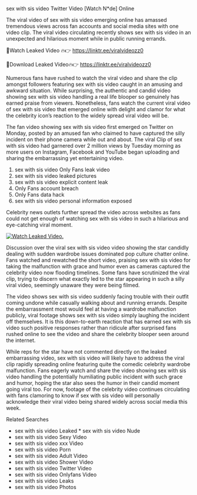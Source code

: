 ﻿sex with sis video Twitter Video [Watch N*de] Online

The viral video of ﻿sex with sis video emerging online has amassed tremendous views across fan accounts and social media sites with one video clip. The viral video circulating recently shows ﻿sex with sis video in an unexpected and hilarious moment while in public running errands. 

🔴Watch Leaked Video 🔥👉  https://linktr.ee/viralvideozz0 

🔴Download Leaked Video🔥👉  https://linktr.ee/viralvideozz0 

Numerous fans have rushed to watch the viral video and share the clip amongst followers featuring ﻿sex with sis video caught in an amusing and awkward situation. While surprising, the authentic and candid video showing ﻿sex with sis video handling a real life blooper so genuinely has earned praise from viewers. Nonetheless, fans watch the current viral video of ﻿sex with sis video that emerged online with delight and clamor for what the celebrity icon’s reaction to the widely spread viral video will be.

The fan video showing ﻿sex with sis video first emerged on Twitter on Monday, posted by an amused fan who claimed to have captured the silly incident on their phone camera while out and about. The viral Clip of ﻿sex with sis video had garnered over 2 million views by Tuesday morning as more users on Instagram, Facebook and YouTube began uploading and sharing the embarrassing yet entertaining video. 

1. ﻿sex with sis video Only Fans leak video
2. ﻿sex with sis video leaked pictures
3. ﻿sex with sis video explicit content leak
4. Only Fans account breach
5. Only Fans data hack
6. ﻿sex with sis video personal information exposed

Celebrity news outlets further spread the video across websites as fans could not get enough of watching ﻿sex with sis video in such a hilarious and eye-catching viral moment. 

[![Watch Leaked Video.](https://miro.medium.com/v2/resize:fit:828/format:webp/1*cilzJN44JGOrTw9NJCrNHA.gif "Watch Leaked Video")](https://linktr.ee/viralvideozz0)

Discussion over the viral ﻿sex with sis video video showing the star candidly dealing with sudden wardrobe issues dominated pop culture chatter online. Fans watched and rewatched the short video, praising ﻿sex with sis video for taking the malfunction with grace and humor even as cameras captured the celebrity video now flooding timelines. Some fans have scrutinized the viral clip, trying to discern what exactly led to the star appearing in such a silly viral video, seemingly unaware they were being filmed.

The video shows ﻿sex with sis video suddenly facing trouble with their outfit coming undone while casually walking about and running errands. Despite the embarrassment most would feel at having a wardrobe malfunction publicly, viral footage shows ﻿sex with sis video simply laughing the incident off themselves. It is this down-to-earth reaction that has earned ﻿sex with sis video such positive responses rather than ridicule after surprised fans rushed online to see the video and share the celebrity blooper seen around the internet.  

While reps for the star have not commented directly on the leaked embarrassing video, ﻿sex with sis video will likely have to address the viral clip rapidly spreading online featuring quite the comedic celebrity wardrobe malfunction. Fans eagerly watch and share the video showing ﻿sex with sis video handling the potentially humiliating public incident with such grace and humor, hoping the star also sees the humor in their candid moment going viral too. For now, footage of the celebrity video continues circulating with fans clamoring to know if ﻿sex with sis video will personally acknowledge their viral video being shared widely across social media this week.

Related Searches
* ﻿sex with sis video Leaked
﻿* sex with sis video Nude
* ﻿sex with sis video Sexy Video
* ﻿sex with sis video xxx Video
* ﻿sex with sis video Porn
* ﻿sex with sis video Adult Video
* ﻿sex with sis video Shower Video
* ﻿sex with sis video Twitter Video
* ﻿sex with sis video Onlyfans Video
* ﻿sex with sis video Leaks
* ﻿sex with sis video Photos